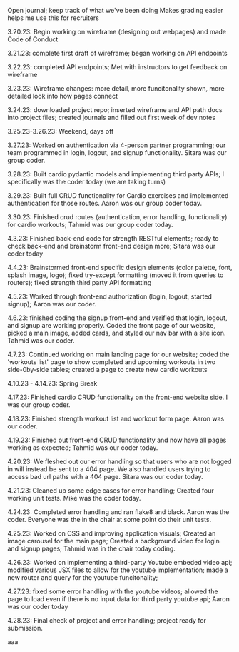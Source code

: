 Open journal; keep track of what we've been doing
Makes grading easier
helps me use this for recruiters

3.20.23: Begin working on wireframe (designing out webpages) and made Code of Conduct

3.21.23: complete first draft of wireframe; began working on API endpoints

3.22.23: completed API endpoints; Met with instructors to get feedback on wireframe

3.23.23: Wireframe changes: more detail, more funcitonality shown, more detailed look into how pages connect

3.24.23: downloaded project repo; inserted wireframe and API path docs into project files; created journals and filled out first week of dev notes

3.25.23-3.26.23: Weekend, days off

3.27.23: Worked on authentication via 4-person partner programming; our team programmed in login, logout, and signup functionality. Sitara was our group coder.

3.28.23: Built cardio pydantic models and implementing third party APIs; I specifically was the coder today (we are taking turns)

3.29.23: Built full CRUD functionality for Cardio exercises and implemented authentication for those routes. Aaron was our group coder today.

3.30.23: Finished crud routes (authentication, error handling, functionality) for cardio workouts; Tahmid was our group coder today.

4.3.23: Finished back-end code for strength RESTful elements; ready to check back-end and brainstorm front-end design more; Sitara was our coder today

4.4.23: Brainstormed front-end specific design elements (color palette, font, splash image, logo); fixed try-except formatting (moved it from queries to routers); fixed strength third party API formatting

4.5.23: Worked through front-end authorization (login, logout, started signup); Aaron was our coder.

4.6.23: finished coding the signup front-end and verified that login, logout, and signup are working properly. Coded the front page of our website, picked a main image, added cards, and styled our nav bar with a site icon. Tahmid was our coder.

4.7.23: Continued working on main landing page for our website; coded the 'workouts list' page to show completed and upcoming workouts in two side-0by-side tables; created a page to create new cardio workouts

4.10.23 - 4.14.23: Spring Break

4.17.23: Finished cardio CRUD functionality on the front-end website side. I was our group coder.

4.18.23: Finished strength workout list and workout form page. Aaron was our coder.

4.19.23: Finished out front-end CRUD functionality and now have all pages working as expected; Tahmid was our coder today.

4.20.23: We fleshed out our error handling so that users who are not logged in will instead be sent to a 404 page. We also handled users trying to access bad url paths with a 404 page. Sitara was our coder today.

4.21.23: Cleaned up some edge cases for error handling; Created four working unit tests. Mike was the coder today.

4.24.23: Completed error handling and ran flake8 and black. Aaron was the coder. Everyone was the in the chair at some point do their unit tests.

4.25.23: Worked on CSS and improving application visuals; Created an image carousel for the main page; Created a background video for login and signup pages; Tahmid was in the chair today coding.

4.26.23: Worked on implementing a third-party Youtube embeded video api; modified various JSX files to allow for the youtube implementation; made a new router and query for the youtube funcitonality;

4.27.23: fixed some error handling with the youtube videos; allowed the page to load even if there is no input data for third party youtube api; Aaron was our coder today

4.28.23: Final check of project and error handling; project ready for submission.

aaa